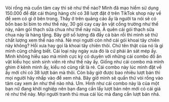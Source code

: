 Vòi rồng mà cuốn tăm cay thì sẽ như thế nào? Mình đã mạo hiểm sử dụng 150.000 để đặt cái thùng hàng chỉ có 38 lượt đặt ở trên TikTok shop này về để xem có gì ở bên trong. Thấy ở trên quảng cáo ấy là người ta nói sẽ có bốn bao bi bim to như thế này, 30 gói cay cay ăn vặt cổng trường như thế này, năm gói thạch sữa chua như thế này nữa. À quên cái gói thạch sữa chua này là hàng tặng. Bây giờ số lượng đã đầy cả bàn rồi thì mình sẽ thử chất lượng xem thế nào nhá. Nè mọi người còn nhớ cái gói khoai tây chiên này không? Hồi xưa hay gọi là khoai tây chiên thôi. Chứ tên thật của nó là gì mình cũng chẳng biết. Cái loại này ngày xưa đó là cứ phải ăn sát mép ấy. Mình không hiểu sao mà mình cực kỳ có duyên với những cái combo đồ ăn vặt kiểu học sinh sinh viên rẻ như thế này ấy. Giống như cái combo mà mình ghim ở kênh mình ấy, kiểu nó cũng rất là rẻ. Cái combo này lúc mình đặt về ấy mới chỉ có 38 lượt bán mà thôi. Còn bây giờ được bao nhiêu lượt bán thì mọi người hãy nhấp vào để xem nhá. Bây giờ mình sẽ quấn thử vòi rồng vào tăm cay xem ăn như thế nào nhá. Ưm. Hình như cái combo này là của một bạn nữ đang khởi nghiệp nên bạn đang cần lấy lượt bán nên mới có cái giá rẻ như thế này. Mọi người tranh thủ mua cái lúc mà đang cần lượt bán nhá.